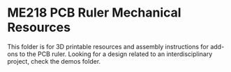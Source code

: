 # ME218 PCB Ruler Mechanical Resources
This folder is for 3D printable resources and assembly instructions for add-ons to the PCB ruler.
Looking for a design related to an interdisciplinary project, check the demos folder.

